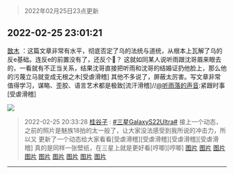 > 2022年02月25日23点更新
<link rel="stylesheet" href="https://cdn.jsdelivr.net/gh/taotie6/sampleJSON@main/css/photo_show.css">
<meta name="referrer" content="no-referrer" />


 ## 2022-02-25 23:01:21 

 [㪚木](https://www.coolapk.com/feed/33824230?shareKey=NWIxMTg2YTcxYzI0NjIxOGVmNGQ~) ：这篇文章非常有水平，彻底否定了乌的法统与道统，从根本上瓦解了乌的反e基础。连反e的前置没有了，还反个🐔？
这就如同某人说听雨跟沈哥眉来眼去的，一看就有不正当关系，结果沈哥直接把听雨和沈哥的结婚证扔他脸上，那么他的污蔑立马就变成无根之木[受虐滑稽]
其他不多说了，屏蔽太厉害<!--break-->。写文章非常值得学习，谋略、歪胶、语言艺术都是极致[流汗滑稽]//<a class="feed-link-uname" href="/u/听雨落的声音">@听雨落的声音</a>:紧跟时事[受虐滑稽] 

<div class="album">
<img class="img-item" src="http://image.coolapk.com/feed/2022/0110/15/1081091_fb2cc295_0069_0179_427@1440x2249.jpeg" />
</div>

> 2022-02-25 20:33:28 
> [桂谷子](https://www.coolapk.com/feed/33820229?shareKey=YjZhMmY3NjVlMDBhNjIxOGVmNGQ~) : <a class="feed-link-tag" href="/t/三星GalaxyS22Ultra">#三星GalaxyS22Ultra#</a> 接上一个动态，之前的照片是魅族18拍的太一般了，让大家没法感受到我所说的冲击力，所以又 更新了一个动态给大家看看[受虐滑稽][受虐滑稽][受虐滑稽][受虐滑稽]  真的是同样一张壁纸，在三星上就是更好看[哼唧][哼唧] 
[图片](http://image.coolapk.com/feed/2022/0225/20/1625523_2404_3361_745@2494x3325.jpg)
[图片](http://image.coolapk.com/feed/2022/0225/20/1625523_2404_422_626@2494x3325.jpg)
[图片](http://image.coolapk.com/feed/2022/0225/20/1625523_2403_7962_214@2494x3325.jpg)
[图片](http://image.coolapk.com/feed/2022/0225/20/1625523_2403_9797_212@2494x3325.jpg)
[图片](http://image.coolapk.com/feed/2022/0225/20/1625523_2403_8763_999@2494x3325.jpg)
[图片](http://image.coolapk.com/feed/2022/0225/20/1625523_2404_3998_278@2494x3325.jpg)
[图片](http://image.coolapk.com/feed/2022/0225/20/1625523_2406_291_859@2494x3325.jpg)
[图片](http://image.coolapk.com/feed/2022/0225/20/1625523_2406_2617_356@2494x3325.jpg)
[图片](http://image.coolapk.com/feed/2022/0225/20/1625523_2406_862_63@2494x3325.jpg)

 ------- 

